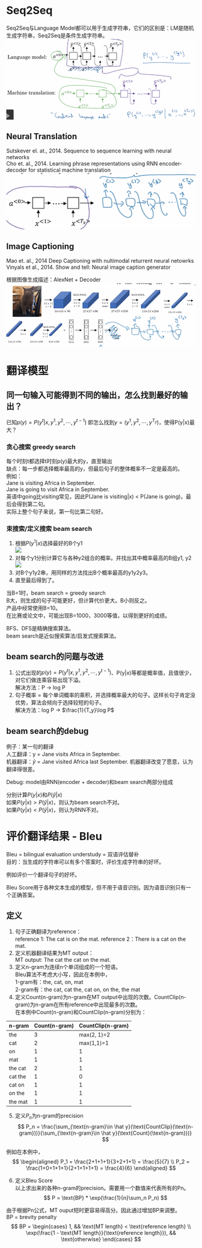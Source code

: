 # Seq2Seq

Seq2Seq与Language Model都可以用于生成字符串，它们的区别是：LM是随机生成字符串，Seq2Seq是条件生成字符串。  
![](/assets/53.png) 

## Neural Translation

Sutskever el. at., 2014. Sequence to sequence learning with neural networks  
Cho et. al., 2014. Learning phrase representations using RNN encoder-decoder for statistical machine translation  
![](/assets/51.png)  

## Image Captioning

Mao et. al., 2014 Deep Captioning with nultimodal returrent neural netowrks  
Vinyals et al., 2014. Show and tell: Neural image caption generator  

根据图像生成描述：AlexNet + Decoder  
![](/assets/52.png)

# 翻译模型

## 同一句输入可能得到不同的输出，怎么找到最好的输出？  

已知$p(y) = P(y^t|x, y^1, y^2, \cdots, y^{t-1})$
即怎么找到$y = (y^1, y^2, \cdots, y^{T_y})$，使得P(y|x)最大？  

### 贪心搜索 greedy search

每个时刻t都选择t时刻p(y)最大的y，直至输出<EOS>  
缺点：每一步都选择概率最高的y，但最后句子的整体概率不一定是最高的。  
例如：  
Jane is visiting Africa in September.   
Jane is going to visit Africa in September.  
英语中going比visiting常见，因此P(Jane is visiting|x) < P(Jane is going)，最后会得到第二句。  
实际上整个句子来说，第一句比第二句好。  

### 束搜索/定义搜索 beam search  

1. 根据$P(y^1|x)$选择最好的B个y1  
![](/assets/images/Chapter10/54.png)   
2. 对每个y1分别计算它与各种y2组合的概率。并找出其中概率最高的B组y1, y2  
![](/assets/images/Chapter10/55.png)   
3. 对B个y1y2串，用同样的方法找出B个概率最高的y1y2y3。  
4. 直至最后得到了<EOS>。  

当B=1时，beam search = greedy search  
B大，则生成的句子可能更好，但计算代价更大。B小则反之。  
产品中经常使用B=10。  
在比赛或论文中，可能出现B=1000，3000等值，以得到更好的成绩。  

BFS、DFS是精确搜索算法。  
beam search是近似搜索算法/启发式搜索算法。  

## beam search的问题与改进

1. 公式出现的$p(y) = P(y^t|x, y^1, y^2, \cdots, y^{t-1})$、P(y|x)等都是概率值，且值很少，对它们做连乘容易出现下溢。  
解决方法：P -> log P  
2. 句子概率 = 每个单词概率的乘积，并选择概率最大的句子。这样长句子肯定没优势，算法会倾向于选择较短的句子。  
解决方法：log P -> $\frac{1}{T_y}\log P$

## beam search的debug

例子：某一句的翻译  
人工翻译：y = Jane visits Africa in September.  
机器翻译：$\hat y$ = Jane visited Africa last September. 
机器翻译改变了愿意，认为翻译得很差。  

Debug: 
model由RNN(encoder + decoder)和beam search两部分组成  

分别计算$P(y|x)$和$P(\hat y|x)$  
如果$P(y|x) > P(\hat y|x)$，则认为beam search不对。  
如果$P(y|x) < P(\hat y|x)$，则认为RNN不对。  

# 评价翻译结果 - Bleu

Bleu = bilingual evaluation understudy = 双语评估替补   
目的：当生成的字符串可以有多个答案时，评价生成字符串的好坏。  

例如评价一个翻译句子的好坏。  

Bleu Score用于各种文本生成的模型，但不用于语音识别。因为语音识别只有一个正确答案。  

## 定义

1. 句子正确翻译为reference：  
reference 1: The cat is on the mat. 
reference 2：There is a cat on the mat. 
2. 定义机器翻译结果为MT output：  
MT output: The cat the cat on the mat.  
3. 定义n-gram为连续n个单词组成的一个短语。  
Bleu算法不考虑大小写，因此在本例中，  
1-gram有：the, cat, on, mat  
2-gram有：the cat, cat the, cat on, on the, the mat  
4. 定义Count(n-gram)为n-gram在MT output中出现的次数。CountClip(n-gram)为n-gram在所有reference中出现最多的次数。  
在本例中Count(n-gram)和CountClip(n-gram)分别为：  

|n-gram|Count(n-gram)|CountClip(n-gram)|
|---|---|---|
|the|3|max(2, 1)=2|
|cat|2|max(1,1)=1|
|on|1|1|
|mat|1|1|
|the cat|2|1|
|cat the|1|0|
|cat on|1|1|
|on the|1|1|
|the mat|1|1|

5. 定义$P_n$为n-gram的precision  
$$
P_n = \frac{\sum_{\text{n-gram}\in \hat y}(\text{CountClip}(\text{n-gram}))}{\sum_{\text{n-gram}\in \hat y}(\text{Count}(\text{n-gram}))}
$$

例如在本例中，  
$$
\begin{aligned}
P_1 = \frac{2+1+1+1}{3+2+1+1} = \frac{5}{7} \\
P_2 = \frac{1+0+1+1+1}{2+1+1+1+1} = \frac{4}{6}
\end{aligned}
$$

6. 定义Bleu Score  
以上求出来的各种n-gram的precision。需要用一个数值来代表所有的Pn。  
$$
P = \text{BP} * \exp(\frac{1}{n}\sum_n P_n)
$$

由于根据Pn公式，MT ouput短时更容易得高分。因此通过增加BP来调整。  
BP = brevity penalty  
$$
BP = 
\begin{cases}
1, && \text{MT length} < \text{reference length} \\
\exp(\frac{1 - \text{MT length}}{\text{reference length}}), && \text{otherwise}
\end{cases}
$$